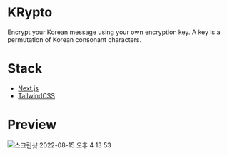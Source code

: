 # KRypto

Encrypt your Korean message using your own encryption key. A key is a permutation of Korean consonant characters.

# Stack

- [Next.js](https://nextjs.org/)
- [TailwindCSS](https://tailwindcss.com/)

# Preview

![스크린샷 2022-08-15 오후 4 13 53](https://user-images.githubusercontent.com/62169778/184592670-f79144a6-e444-4127-b6b9-f1d2fcd59494.png)

